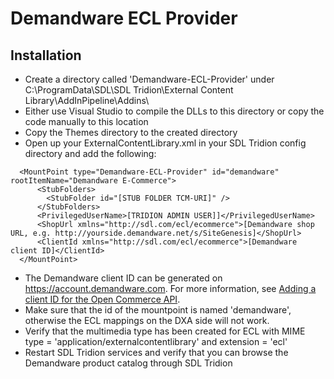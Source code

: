   Demandware ECL Provider
==========================

## Installation

* Create a directory called 'Demandware-ECL-Provider' under C:\ProgramData\SDL\SDL Tridion\External Content Library\AddInPipeline\Addins\
* Either use Visual Studio to compile the DLLs to this directory or copy the code manually to this location
* Copy the Themes directory to the created directory
* Open up your ExternalContentLibrary.xml in your SDL Tridion config directory and add the following:

```
  <MountPoint type="Demandware-ECL-Provider" id="demandware" rootItemName="Demandware E-Commerce">
      <StubFolders>
        <StubFolder id="[STUB FOLDER TCM-URI]" />
      </StubFolders>
      <PrivilegedUserName>[TRIDION ADMIN USER]]</PrivilegedUserName>
      <ShopUrl xmlns="http://sdl.com/ecl/ecommerce">[Demandware shop URL, e.g. http://yourside.demandware.net/s/SiteGenesis]</ShopUrl>
      <ClientId xmlns="http://sdl.com/ecl/ecommerce">[Demandware client ID]</ClientId>  
  </MountPoint>
``` 

* The Demandware client ID can be generated on https://account.demandware.com. For more information, see [Adding a client ID for the Open Commerce API](https://documentation.demandware.com/DOC2/topic/com.demandware.dochelp/AccountManager/AccountManagerAddAPIClientID.htm).
* Make sure that the id of the mountpoint is named 'demandware', otherwise the ECL mappings on the DXA side will not work.
* Verify that the multimedia type has been created for ECL with MIME type = 'application/externalcontentlibrary' and extension = 'ecl'
* Restart SDL Tridion services and verify that you can browse the Demandware product catalog through SDL Tridion

  
